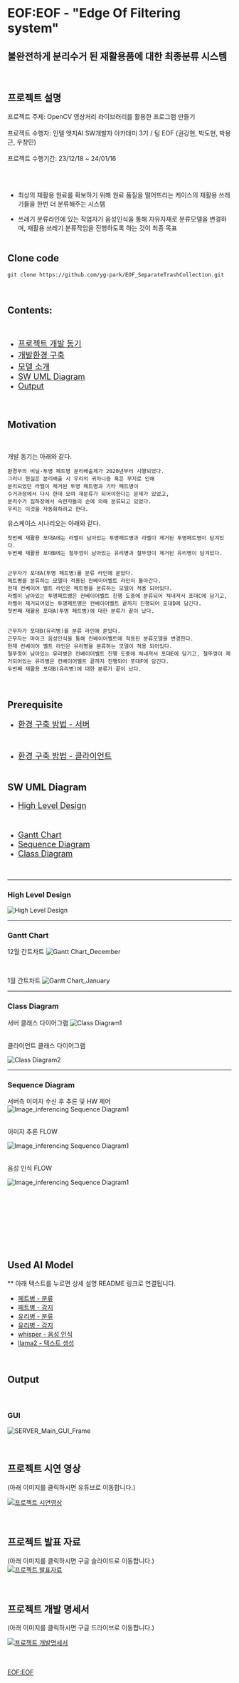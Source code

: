 # EOF:EOF - "Edge Of Filtering system"
## 불완전하게 분리수거 된 재활용품에 대한 최종분류 시스템
<br>

## 프로젝트 설명
프로젝트 주제: OpenCV 영상처리 라이브러리를 활용한 프로그램 만들기<br>
<br>
프로젝트 수행자: 인텔 엣지AI SW개발자 아카데미 3기 / 팀 EOF (권강현, 박도현, 박용근, 우창민)<br>
<br>
프로젝트 수행기간: 23/12/18 ~ 24/01/16<br>

<br>
<br>

* 최상의 재활용 원료를 확보하기 위해 원료 품질을 떨어뜨리는 케이스의 재활용 쓰레기들을 한번 더 분류해주는 시스템

* 쓰레기 분류라인에 있는 작업자가 음성인식을 통해 자유자재로 분류모델을 변경하며, 재활용 쓰레기 분류작업을 진행하도록 하는 것이 최종 목표
<br><br>

## Clone code
```shell
git clone https://github.com/yg-park/EOF_SeparateTrashCollection.git
```
<br>

## Contents:
<br>

 - <font size="+1">[프로젝트 개발 동기](#motivation)</font>
 - <font size="+1">[개발환경 구축](#prerequisite)</font>
 - <font size="+1">[모델 소개](#used-ai-model)</font>
 - <font size="+1">[SW UML Diagram](#sw-uml-diagram)</font>
 - <font size="+1">[Output](#output)</font>
<br><br><br>

## Motivation
<br>

개발 동기는 아래와 같다.
```plain
환경부의 비닐·투명 페트병 분리배출제가 2020년부터 시행되었다.
그러나 현실은 분리배출 시 우리의 귀차니즘 혹은 무지로 인해
분리되었던 라벨이 제거된 투명 페트병과 기타 페트병이
수거과정에서 다시 한데 모여 재분류가 되어야한다는 문제가 있었고,
분리수거 집하장에서 숙련자들의 손에 의해 분류되고 있었다.
우리는 이것을 자동화하려고 한다.
```




유스케이스 시나리오는 아래와 같다.

```
첫번째 재활용 포대A에는 라벨이 남아있는 투명페트병과 라벨이 제거된 투명페트병이 담겨있다.
두번째 재활용 포대B에는 철뚜껑이 남아있는 유리병과 철뚜껑이 제거된 유리병이 담겨있다.


근무자가 포대A(투명 페트병)를 분류 라인에 쏟았다. 
페트병을 분류하는 모델이 적용된 컨베이어벨트 라인이 돌아간다.
현재 컨베이어 벨트 라인은 페트병을 분류하는 모델이 적용 되어있다.
라벨이 남아있는 투명페트병은 컨베이어벨트 진행 도중에 분류되어 쳐내져서 포대C에 담기고, 라벨이 제거되어있는 투명페트병은 컨베이어벨트 끝까지 진행되어 포대D에 담긴다.
첫번째 재활용 포대A(투명 페트병)에 대한 분류가 끝이 났다.


근무자가 포대B(유리병)를 분류 라인에 쏟았다. 
근무자는 마이크 음성인식을 통해 컨베이어벨트에 적용된 분류모델을 변경한다.
현재 컨베이어 벨트 라인은 유리병을 분류하는 모델이 적용 되어있다.
철뚜껑이 남아있는 유리병은 컨베이어벨트 진행 도중에 쳐내져서 포대E에 담기고, 철뚜껑이 제거되어있는 유리병은 컨베이어벨트 끝까지 진행되어 포대F에 담긴다.
두번째 재활용 포대B(유리병)에 대한 분류가 끝이 났다.
```
<br>

## Prerequisite

 - <font size="+1">[환경 구축 방법 - 서버](EOF_TRASH_SERVER/README.md#top)</font>
 <br>

 - <font size="+1">[환경 구축 방법 - 클라이언트](EOF_TRASH_CLIENT/README.md#top)</font>
<br><br>


## SW UML Diagram
 - <font size="+1">[High Level Design](#high-level-design)</font>
 <br>

 - <font size="+1">[Gantt Chart](#gantt-chart)</font>
 - <font size="+1">[Sequence Diagram](#sequence-diagram)</font>
 - <font size="+1">[Class Diagram](#class-diagram)</font>
<br><br><br>
---


### High Level Design
![High Level Design](./Documents/Design/SW/HighLevelDesign/high_level_design.png)
<br>

---

### Gantt Chart
12월 간트차트
![Gantt Chart_December](./Documents/Design/SW/GanttChart/GanttChart_Dec.png)

<br>

1월 간트차트
![Gantt Chart_January](./Documents/Design/SW/GanttChart/GanttChart_JAN.png)

---
### Class Diagram
서버 클래스 다이어그램
![Class Diagram1](./Documents/Design/SW/ClassDiagram/Classdiagram_Server.png)

<br>
클라이언트 클래스 다이어그램

![Class Diagram2](./Documents/Design/SW/ClassDiagram/Classdiagram_Client.png)
<br>

---

### Sequence Diagram
서버측 이미지 수신 후 추론 및 HW 제어
![Image_inferencing Sequence Diagram1](./Documents/Design/SW/SequenceDiagram/[sequence]서버측%20이미지%20수신%20후%20추론%20및%20HW제어.png)

<br>
이미지 추론 FLOW

![Image_inferencing Sequence Diagram1](./Documents/Design/SW/SequenceDiagram/[sequence]전체%20동작%20flow.png)
<br>

<br>
음성 인식 FLOW

![Image_inferencing Sequence Diagram1](./Documents/Design/SW/SequenceDiagram/[sequence]음성%20인식%20flow.png)
<br><br><br><br><br><br><br><br><br>



## Used AI Model
** 아래 텍스트를 누르면 상세 설명 README 링크로 연결됩니다.
 - [페트병 - 분류](Documents/Model_README/PetClassification_README.md)
 - [페트병 - 감지](Documents/Model_README/PetDetection_README.md)
 - [유리병 - 분류](Documents/Model_README/GlassClassification_README.md)
 - [유리병 - 감지](Documents/Model_README/GlassDetection_README.md)
 - [whisper - 음성 인식](Documents/Model_README/WHISPER_README.md)
 - [llama2 - 텍스트 생성](Documents/Model_README/LLAMA2_README.md)

<br>

## Output
<br>

### GUI
![SERVER_Main_GUI_Frame](/Documents/Design/UI/GUI_MainFrame.png)
<br>




<br>


## 프로젝트 시연 영상
(아래 이미지를 클릭하시면 유튜브로 이동합니다.)<br>
<!--사진경로, 링크변경 필요-->
[![프로젝트 시연영상](/Documents/Design/README_THUMB/http://img.youtube.com/vi/hgrCi_iDWEE/2.jpg)](https://youtu.be/hgrCi_iDWEE)<br>
<br>
<br>


## 프로젝트 발표 자료
(아래 이미지를 클릭하시면 구글 슬라이드로 이동합니다.)<br>
[![프로젝트 발표자료](/Documents/Design/README_THUMB/project_ppt_thumbnail.png)](https://docs.google.com/presentation/d/1dSDactkOZmvLbq3vEzrDe6EoVVP6ZRbsJCYU4K7vqvE/edit?usp=sharing)<br>
<br>
<br>


## 프로젝트 개발 명세서
(아래 이미지를 클릭하시면 구글 드라이브로 이동합니다.)
<!--사진경로, 링크변경 필요-->
[![프로젝트 개발명세서](/Documents/Design/README_THUMB/project_doc_thumbnail.jpg)](https://drive.google.com/file/d/1-3zh4HGUDPPjZDXAhenZUYnj1TJ6g7hT/view?usp=sharing)<br>
<br>
<br>


[EOF:EOF](https://www.notion.so/8a754045f9844332a7ff82ab00be7c66?pvs=21)

<!-- 



-->